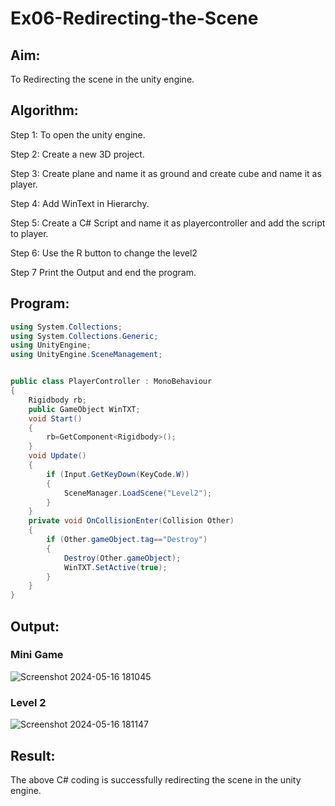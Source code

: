 
# Ex06-Redirecting-the-Scene

## Aim:
To Redirecting the scene in the unity engine.

## Algorithm:
Step 1:
To open the unity engine.

Step 2:
Create a new 3D project.

Step 3:
Create plane and name it as ground and create cube and name it as player.

Step 4:
Add WinText in Hierarchy.

Step 5:
Create a C# Script and name it as playercontroller and add the script to player.

Step 6:
Use the R button to change the level2

Step 7
Print the Output and end the program.

## Program:

```c#
using System.Collections;
using System.Collections.Generic;
using UnityEngine;
using UnityEngine.SceneManagement;


public class PlayerController : MonoBehaviour
{
    Rigidbody rb;
    public GameObject WinTXT;
    void Start()
    {
        rb=GetComponent<Rigidbody>();
    }
    void Update()
    {
        if (Input.GetKeyDown(KeyCode.W))
        {
            SceneManager.LoadScene("Level2");
        }
    }
    private void OnCollisionEnter(Collision Other)
    {
        if (Other.gameObject.tag=="Destroy")
        {
            Destroy(Other.gameObject);
            WinTXT.SetActive(true);
        }
    }
}
```

## Output:
### Mini Game
![Screenshot 2024-05-16 181045](https://github.com/sanjay5656/Ex06-Redirecting-the-Scene/assets/115128955/337efb9c-3e68-4f7b-8f46-2f59aca4a33b)

### Level 2
![Screenshot 2024-05-16 181147](https://github.com/sanjay5656/Ex06-Redirecting-the-Scene/assets/115128955/bbd27aab-b0b6-49cf-9152-43da52562b38)


## Result:

The above C# coding is successfully redirecting the scene in the unity engine.
